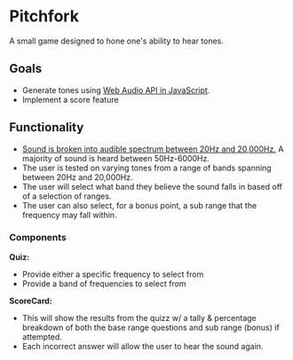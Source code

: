# Pitchfork

A small game designed to hone one's ability to hear tones.

## Goals

- Generate tones using [Web Audio API in JavaScript](https://developer.mozilla.org/en-US/docs/Web/API/Web_Audio_API).
- Implement a score feature

## Functionality

- [Sound is broken into audible spectrum between 20Hz and 20,000Hz.](https://en.wikipedia.org/wiki/Audio_frequency) A majority of sound is heard between 50Hz-6000Hz.
- The user is tested on varying tones from a range of bands spanning between 20Hz and 20,000Hz.
- The user will select what band they believe the sound falls in based off of a selection of ranges.
- The user can also select, for a bonus point, a sub range that the frequency may fall within.

### Components

**Quiz:**

- Provide either a specific frequency to select from
- Provide a band of frequencies to select from

**ScoreCard:**

- This will show the results from the quizz w/ a tally &amp; percentage breakdown of both the base range questions and sub range (bonus) if attempted.
- Each incorrect answer will allow the user to hear the sound again.
